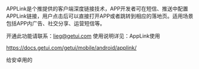 APPLink是个推提供的客户端深度链接技术，APP开发者可在短信、推送中配置APPLink链接，用户点击后可以直接打开APP或者跳转到相应的落地页。适用场景包括APP内广告、社交分享、运营短信等。

开通此功能请联系：lieg@getui.com
使用说明详见：AppLink使用

https://docs.getui.com/getui/mobile/android/applink/

给安卓用的